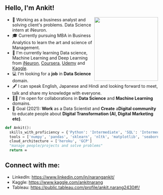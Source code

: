 ## Hello, I'm Ankit!
<img align='right' src="https://s1.gifyu.com/images/Manager.gif" width="210">

- 💼 Working as a business analyst and solving client's problems. Data Science intern at iNeuron. 
- 🎓 Currently pursuing MBA in Business Analytics to learn the art and science of Management.
- 🌱 I'm currently learning Data science, Machine Learning and Deep Learning from [iNeuron](https://academy.ineuron.ai/), [Coursera](https://www.coursera.org/), [Udemy](https://www.udemy.com/) and [Kaggle](https://www.kaggle.com/).
- 💻 I'm looking for a **job** in **Data Science** domain.
- 🖋️ I can speak English, Japanese and Hindi and looking forward to meet, talk and share my knowledge with everyone.
- 🤝🏻 I'm open for collaborations in **Data Science** and **Machine Learning** domains.
- 🎯 Goal (2021): **Work** as a Data Scientist and **Create** a**Digital community** to educate people about **Digital Transformation (AI, Digital Marketing etc)**.

```python
def Ankit():
  skills_with_proficiency = {'Python': 'Intermediate', 'SQL': 'Intermediate', 'Machine Learning': 'Intermediate', 'Project Management': 'Advanced', Japanese : 'Advanced'}
  tools = ['numpy', 'pandas', 'sklearn', 'nltk', 'matplotlib', 'seaborn', 'keras', 'flask', 'tableau', 'PowerBI'. 'Excel']
  cloud_architecture = ['heroku', 'GCP']
  "manage people/projects and solve problems"
  return ∞
```

## Connect with me:
- LinkedIn: https://www.linkedin.com/in/narangankit/
- Kaggle: https://www.kaggle.com/ankitnarang
- Tableau: https://public.tableau.com/profile/ankit.narang2430#!/



